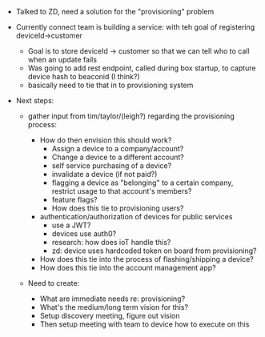 
- Talked to ZD, need a solution for the "provisioning" problem
- Currently connect team is building a service: with teh goal of registering deviceId->customer
  - Goal is to store deviceId -> customer so that we can tell who to call when an update fails
  - Was going to add rest endpoint, called during box startup, to capture device hash to beaconid (I think?)
  - basically need to tie that in to provisioning system

- Next steps:
  - gather input from tim/taylor/(leigh?) regarding the provisioning process:
    - How do then envision this should work?
      - Assign a device to a company/account?
      - Change a device to a different account?
      - self service purchasing of a device?
      - invalidate a device (if not paid?)
      - flagging a device as "belonging" to a certain company, restrict usage to that account's members?
      - feature flags?
      - How does this tie to provisioning users?
    - authentication/authorization of devices for public services
        - use a JWT?
        - devices use auth0?
        - research: how does ioT handle this?
        - zd: device uses hardcoded token on board from provisioning?
    - How does this tie into the process of flashing/shipping a device?
    - How does this tie into the account management app?

  - Need to create:
    - What are immediate needs re: provisioning?
    - What's the medium/long term vision for this?
    - Setup discovery meeting, figure out vision
    - Then setup meeting with team to device how to execute on this


